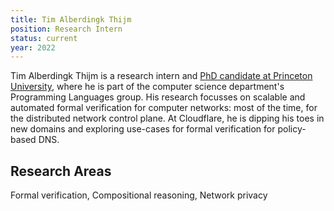 ```yaml
---
title: Tim Alberdingk Thijm
position: Research Intern
status: current
year: 2022
---
```

Tim Alberdingk Thijm is a research intern and [PhD candidate at Princeton University](https://www.cs.princeton.edu/~tthijm), where he is part of the computer science department's Programming Languages group. His research focusses on scalable and automated formal verification for computer networks: most of the time, for the distributed network control plane.
At Cloudflare, he is dipping his toes in new domains and exploring use-cases for formal verification for policy-based DNS.

## Research Areas
Formal verification, Compositional reasoning, Network privacy
